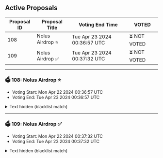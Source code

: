 ## Active Proposals

| Proposal ID | Proposal Title | Voting End Time | VOTED |
|-------------|----------------|-----------------|-------|
| 108 | Nolus Airdrop ⭐ | Tue Apr 23 2024 00:36:57 UTC | ⏳ NOT VOTED |
| 109 | Nolus Airdrop ✅ | Tue Apr 23 2024 00:37:32 UTC | ⏳ NOT VOTED |

---

### 🗳 108: Nolus Airdrop ⭐
- Voting Start: Mon Apr 22 2024 00:36:57 UTC
- Voting End: Tue Apr 23 2024 00:36:57 UTC

<details>
<summary>Text hidden (blacklist match)</summary>
 
</details>

---

### 🗳 109: Nolus Airdrop ✅
- Voting Start: Mon Apr 22 2024 00:37:32 UTC
- Voting End: Tue Apr 23 2024 00:37:32 UTC

<details>
<summary>Text hidden (blacklist match)</summary>
 
</details>
